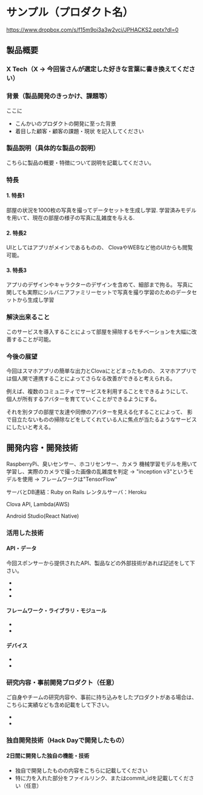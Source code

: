 # サンプル（プロダクト名）

https://www.dropbox.com/s/f15m9oi3a3w2vci/JPHACKS2.pptx?dl=0

## 製品概要
### X Tech（X → 今回皆さんが選定した好きな言葉に書き換えてください）

### 背景（製品開発のきっかけ、課題等）
ここに
- こんかいのプロダクトの開発に至った背景
- 着目した顧客・顧客の課題・現状
を記入してください

### 製品説明（具体的な製品の説明）
こちらに製品の概要・特徴について説明を記載してください。

### 特長

#### 1. 特長1
部屋の状況を1000枚の写真を撮ってデータセットを生成し学習.
学習済みモデルを用いて、現在の部屋の様子の写真に乱雑度を与える.

#### 2. 特長2
UIとしてはアプリがメインであるものの、
ClovaやWEBなど他のUIからも閲覧可能。

#### 3. 特長3
アプリのデザインやキャラクターのデザインを含めて、細部まで拘る。
写真に関しても実際にシルバニアファミリーセットで写真を撮り学習のためのデータセットから生成し学習

### 解決出来ること
このサービスを導入することによって部屋を掃除するモチベーションを大幅に改善することが可能。

### 今後の展望
今回はスマホアプリの簡単な出力とClovaにとどまったものの、
スマホアプリでは個人関で連携することによってさらなる改善ができると考えられる。

例えば、複数のコミュニティでサービスを利用することをできるようにして、
個人が所有するアバターを育てていくことができるようにする。

それを別タブの部屋で友達や同僚のアバターを見える化することによって、
影で目立たないものの掃除などをしてくれている人に焦点が当たるようなサービスにしたいと考える。


## 開発内容・開発技術

RaspberryPi、臭いセンサー、ホコリセンサー、カメラ
機械学習モデルを用いて学習し、実際のカメラで撮った画像の乱雑度を判定
 → "inception v3"というモデルを使用
 → フレームワークは"TensorFlow"

サーバとDB連結：Ruby on Rails
レンタルサーバ：Heroku

Clova API, Lambda(AWS)

Android Studio(React Native)

### 活用した技術


#### API・データ
今回スポンサーから提供されたAPI、製品などの外部技術があれば記述をして下さい。

* 
* 
* 

#### フレームワーク・ライブラリ・モジュール
* 
* 

#### デバイス
* 
* 

### 研究内容・事前開発プロダクト（任意）
ご自身やチームの研究内容や、事前に持ち込みをしたプロダクトがある場合は、こちらに実績なども含め記載をして下さい。

* 
* 


### 独自開発技術（Hack Dayで開発したもの）
#### 2日間に開発した独自の機能・技術
* 独自で開発したものの内容をこちらに記載してください
* 特に力を入れた部分をファイルリンク、またはcommit_idを記載してください（任意）
